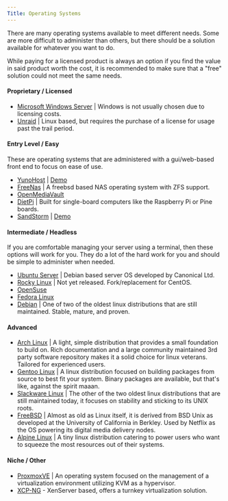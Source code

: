 ```yaml
---
Title: Operating Systems
---
```


There are many operating systems available to meet different needs. Some are more difficult to administer than others, but there should be a solution available for whatever you want to do.

While paying for a licensed product is always an option if you find the value in said product worth the cost, it is recommended to make sure that a "free" solution could not meet the same needs.

#### Proprietary / Licensed

- [Microsoft Windows Server](https://www.microsoft.com/en-us/windows-server/) | Windows is not usually chosen due to licensing costs.
- [Unraid](https://unraid.net/) | Linux based, but requires the purchase of a license for usage past the trail period.

#### Entry Level / Easy

These are operating systems that are administered with a gui/web-based front end to focus on ease of use.

- [YunoHost](https://yunohost.org) | [Demo](https://yunohost.org/#/try)
- [FreeNas](https://www.freenas.org/) | A freebsd based NAS operating system with ZFS support.
- [OpenMediaVault](https://www.openmediavault.org/)
- [DietPi](https://dietpi.com/) | Built for single-board computers like the Raspberry Pi or Pine boards.
- [SandStorm](https://sandstorm.io/) | [Demo](https://alpha.sandstorm.io/apps)

#### Intermediate / Headless

If you are comfortable managing your server using a terminal, then these options will work for you. They do a lot of the hard work for you and should be simple to administer when needed.

- [Ubuntu Server](https://ubuntu.com/server) | Debian based server OS developed by Canonical Ltd.
- [Rocky Linux](https://rockylinux.org/) | Not yet released. Fork/replacement for CentOS.
- [OpenSuse](https://www.opensuse.org/)
- [Fedora Linux](https://getfedora.org/en/server/)
- [Debian](https://www.debian.org/) | One of two of the oldest linux distributions that are still maintained. Stable, mature, and proven.

#### Advanced

- [Arch Linux](https://archlinux.org/) | A light, simple distribution that provides a small foundation to build on. Rich documentation and a large community maintained 3rd party software repository makes it a solid choice for linux veterans. Tailored for experienced users.
- [Gentoo Linux](https://www.gentoo.org/) | A linux distribution focused on building packages from source to best fit your system. Binary packages are available, but that's like, against the spirit maaan.
- [Slackware Linux](http://www.slackware.com/) | The other of the two oldest linux distributions that are still maintained today, it focuses on stability and sticking to its UNIX roots.
- [FreeBSD](https://www.freebsd.org/) | Almost as old as Linux itself, it is derived from BSD Unix as developed at the University of California in Berkley. Used by Netflix as the OS powering its digital media delivery nodes.
- [Alpine Linux](https://alpinelinux.org/) | A tiny linux distribution catering to power users who want to squeeze the most resources out of their systems.

#### Niche / Other

- [ProxmoxVE](https://www.proxmox.com/en/proxmox-ve) | An operating system focused on the management of a virtualization environment utilizing KVM as a hypervisor.
- [XCP-NG](https://xcp-ng.org/) - XenServer based, offers a turnkey virtualization solution.
